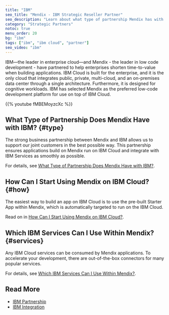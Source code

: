 ```yaml
---
title: "IBM"
seo_title: "Mendix - IBM Strategic Reseller Partner"
seo_description: "Learn about what type of partnership Mendix has with IBM, how to use Mendix on the IBM Cloud & which IBM services are compatible."
category: "Strategic Partners"
notoc: true
menu_order: 20
bg: "ibm"
tags: ["ibm", "ibm cloud", "partner"]
seo_video: "ibm"
---
```


IBM—the leader in enterprise cloud—and Mendix - the leader in low code development - have partnered to help enterprises shorten time-to-value
when building applications. IBM Cloud is built for the enterprise, and it is the only cloud that integrates public, private, multi-cloud, and an on-premises data center through a single architecture. Furthermore, it is designed for cognitive workloads. IBM has selected Mendix as the preferred low-code development platform for use on top of IBM Cloud.

{{% youtube fMBEMoyzcXc %}}

## What Type of Partnership Does Mendix Have with IBM? {#type}

The strong business partnership between Mendix and IBM allows us to support our joint customers in the
best possible way.  This partnership ensures applications build on Mendix run on IBM Cloud and integrate with IBM Services as smoothly as possible. 

For details, see [What Type of Partnership Does Mendix Have with IBM?](ibm-partnership#ibm-partnership-type).

## How Can I Start Using Mendix on IBM Cloud? {#how}

The easiest way to build an app on IBM Cloud is to use the pre-built Starter App within Mendix, which is automatically targeted to run on the IBM Cloud.

Read on in [How Can I Start Using Mendix on IBM Cloud?](ibm-integration#start-ibm).

## Which IBM Services Can I Use Within Mendix? {#services}

Any IBM Cloud services can be consumed by Mendix applications. To accelerate your development, there are out-of-the-box connectors for many popular services.

For details, see [Which IBM Services Can I Use Within Mendix?](ibm-integration#ibm-services).

## Read More

* [IBM Partnership](ibm-partnership)
* [IBM Integration](ibm-integration)
